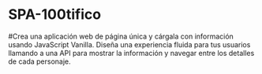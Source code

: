 # SPA-100tifico

#Crea una aplicación web de página única y cárgala con información usando JavaScript Vanilla. Diseña una experiencia fluida para tus usuarios llamando a una API para mostrar la información y navegar entre los detalles de cada personaje.
